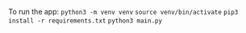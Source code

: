 To run the app:
    `python3 -m venv venv`
    `source venv/bin/activate`
    `pip3 install -r requirements.txt`
    `python3 main.py`